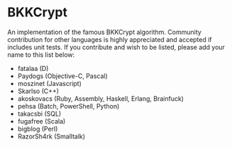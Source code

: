 # BKKCrypt

An implementation of the famous BKKCrypt algorithm. Community contribution for other languages is highly appreciated and accepted if includes unit tests.
If you contribute and wish to be listed, please add your name to this list below:

* fatalaa (D)
* Paydogs (Objective-C, Pascal)
* moszinet (Javascript)
* Skarlso (C++)
* akoskovacs (Ruby, Assembly, Haskell, Erlang, Brainfuck)
* pehsa (Batch, PowerShell, Python)
* takacsbi (SQL)
* fugafree (Scala)
* bigblog (Perl)
* RazorSh4rk (Smalltalk)
